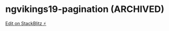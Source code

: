 # ngvikings19-pagination (ARCHIVED)

[Edit on StackBlitz ⚡️](https://stackblitz.com/edit/ngvikings19-pagination)
